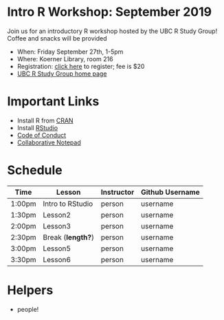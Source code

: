 # Intro R Workshop: September 2019

Join us for an introductory R workshop hosted by the UBC R Study Group! Coffee and snacks will be provided

* When: Friday September 27th, 1-5pm
* Where: Koerner Library, room 216
* Registration: [click here](https://www.eventbrite.ca/e/r-beginner-workshop-tickets-68936650377) to register; fee is $20
* [UBC R Study Group home page](https://ubc-r-study-group.github.io/studyGroup/)


# Important Links

* Install R from [CRAN](https://cran.r-project.org/)
* Install [RStudio](https://www.rstudio.com/)
* [Code of Conduct](https://docs.carpentries.org/topic_folders/policies/code-of-conduct.html)
* [Collaborative Notepad]()

# Schedule

| Time | Lesson | Instructor | Github Username |
|-----------|------------|---------|--------|
| 1:00pm | Intro to RStudio | person | username |
| 1:30pm | Lesson2 | person | username |
| 2:00pm | Lesson3 | person | username |
| 2:30pm | Break (**length?**) | person | username |
| 3:00pm | Lesson5 | person | username |
| 3:30pm | Lesson6 | person | username |


# Helpers
* people!

